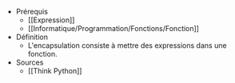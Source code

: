 - Prérequis
	- [[Expression]]
	- [[Informatique/Programmation/Fonctions/Fonction]]
- Définition
	-	L'encapsulation consiste à mettre des expressions dans une fonction.
- Sources
	- [[Think Python]]
